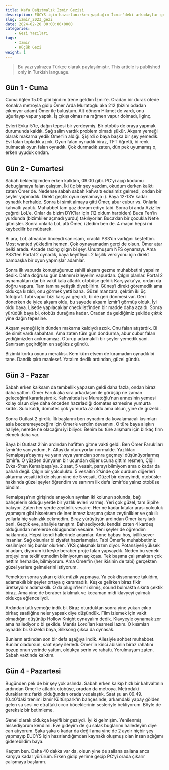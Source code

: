 ```yaml
---
title: Kafa Dağıtmalık İzmir Gezisi
description: EUCYS için hazırlanırken yaptığım İzmir'deki arkadaşlar gezisi.
slug: izmir_2023_gezi
date: 2024-02-20 00:00:00+0000
categories:
    - Gezi Yazıları
tags:
    - İzmir
    - Küçük Gezi
weight: 1
---
```


>Bu yazı yalnızca Türkçe olarak paylaşılmıştır.
>This article is published only in Turkish language.

## Gün 1 - Cuma

Cuma öğlen 15.00 gibi bindim trene geldim İzmir’e. Oradan bir durak ötede Konak’a metroyla gidip Ömer Arda Muratoğlu aka 212 (bizim odadan çıkmıyor adam) Ömer ile buluştum. Alt dönem Hikmet de vardı, onu uğurlayıp vapur yaptık. İş çıkışı olmasına rağmen vapur dolmadı, ilginç.

Evleri Evka-5’te, dağın tepesi bir yerdeymiş. Bir otobüs de oraya yapmak durumunda kaldık. Sağ salim vardık problem olmadı şükür. Akşam yemeği olarak makarna yedik Ömer’in aldığı. Şişirdi o baya başka bir şey yemedik. Evi falan topladık azcık. Oyun falan oynadık biraz, TFT öğretti, bi renk bulmacalı oyun falan oynadık. Çok durmadık zaten, dün pek uyumamış o, erken uyuduk ondan.

## Gün 2 - Cumartesi

Sabah beklediğimden erken kalktım, 09.00 gibi. PC’yi açıp kodumu debuglamaya falan çalıştım. İki üç bir şey yazdım, okudum derken kalktı zaten Ömer de. Nedense sabah sabah kahvaltı edesimiz gelmedi, ondan bir şeyler yapmadık. Direkt geçtik oyun oynamaya :). Baya 12-13’e kadar oynadık herhalde. Sonra bi simit almaya gitti Ömer, abur cubur vs. Onlarla kahvaltı yaptık. Muhabbet tam gaz devam ediyo tabi. Sonra bi anda Aziz’ler çağırdı LoL’e. Onlar da bizim DYK’lar için (12 oldum harbiden) Buca Fen’in yurdunda (bizimkiler açmadı yurdu) takılıyorlar. Buca’dan bir çocukla Net’e gitmişler. Sonra onlarla LoL attı Ömer, izledim ben de. 4 maçın hepsi mi kaybedilir be mübarek.

Bi ara, LoL atmadan önceydi sanırsam, crackli PS3’ün varlığını keşfettim. Most wanted yükledim hemen. Çok oynayamadım gerçi de olsun. Ömer atar belki arada. Arcade racing çılgın bi şey. Unutmuşum NFS oynamayı. Ama PS3’ten Portal 2 oynadık, baya keyifliydi. 2 kişilik versiyonu için direkt bambaşka bir oyun yapmışlar adamlar.

Sonra ilk vapurda konuştuğumuz sahili akşam gezme muhabbetini yapalım dedik. Daha doğrusu gün batımını izleyeilm vapurdan. Çılgın planlar. Portal 2 oynamaktan dar bir vakit kala atladık otobüse geldik Karşıyaka’ya, ordan da doğru vapura. Tam tamına yetiştik diyebilirim. Güneş’i direkt göremedik ama oldukça kızıldı, onu görmek yetti bana. Güzel manzara, çektim iki üç fotoğraf. Tabi vapur bizi karşıya geçirdi, bi de geri dönmesi var. Geri dönerken de iyice akşam oldu, bu sayede akşam İzmir’i görmüş olduk. İyi oldu baya. Lisede yapılacaklar checklist’inden bir madde daha azaldı. Sonra yürüdük baya bi, otobüs durağına kadar. Oradan da geldiğimiz şekilde çıktık yine dağın tepesine.

Akşam yemeği için dünden makarna kaldıydı azcık. Onu falan atıştırdık. Bi de simit vardı sabahtan. Ama zaten tüm gün dondurma, abur cubur falan yediğimizden acıkmamışız. Oturup adamakıllı bir şeyler yemedik yani. Sanırsam geçirdiğim en sağlıksız gündü.

Bizimki korku oyunu meraklısı. Kem küm etsem de kıramadım oynadık bi tane. Dandik çıktı maalesef. Yatalım dedik ardından, güzel gündü.

## Gün 3 - Pazar

Sabah erken kalksam da tembellik yapasım geldi daha fazla, ondan biraz daha yattım. Ömer Faruk aka sıra arkadaşım ile görüşüp ne zaman geleceğimi kararlaştırdık. Kahvaltıda ise Muratoğlu’nun annesinin yemesi kolay olsun diye daha önceden hazırladığı domates ezmesine yumurta kırdık. Sulu kaldı, domates çok yumurta az oldu ama olsun, yine de güzeldi.

Sonra Outlast 2 girdik. İlk başlarını ben oynadım da kovalamacalı kısımları asla beceremeyeceğim için Ömer’e verdim devamını. O türe baya alışkın haliyle, nerede ne olacağını iyi biliyor. Benim bu türe alışmam için birkaç fırın ekmek daha var.

Baya bi Outlast 2’nin ardından hafiften gitme vakti geldi. Ben Ömer Faruk’ları İzmir’de sanıyodum, F. Altay’da oturuyorlar normalde. Yazlıkları Kemalpaşa’daymış ve yarın veya yarından sonra geçmeyi düşünüyorlarmış İzmir’e. O yüzden dünyanın bir ucundan diğer ucuna gittim resmen, Çiğli Evka-5’ten Kemalpaşa’ya. 2 saat, 5 vesait, parayı bilmiyom ama o kadar da pahalı değil. Çılgın bir yolculuktu. 5 vesaitin 2’sinde çok durdum diğerleri aktarma vesaiti idi de olsun yine de 5 vesait. Güzel bir deneyimdi, otobüsler hakkında güzel şeyler öğrendim ve sanırım ilk defa İzmir'de yalnız otobüse bindim.

Kemalpaşa’nın girişinde anayolun ayrılan iki kolunun solunda, bağ bahçelerin olduğu yerde bir yazlık evleri varmış. Yeri çok güzel, tam Sipil’e bakıyor. Zaten her yerde zeytinlik vesaire. Her ne kadar kıtalar arası yolculuk yapmışım gibi hissetsem de iner inmez karşıma çıkan zeytinlikler ve çakıllı yollarla hiç yalnızlık çekmedim. Biraz yürüyüşün ardından Ömer karşıladı beni. Geçtik eve, ahaliyle tanıştım. Bahsediyordu kendisi zaten 4 kardeş olduğundan nerelerde olduğundan vesaire. Yeni şeyler de öğrendim haklarında. Hepsi kendi hallerinde adamlar. Anne babası hoş, iyilliksever insanlar. Sağ olsunlar bi ziyafet hazırlamışlar. Tabi Ömer’le muhabbetimiz kesilmiyor hiç bunlar olurken. YKS çalışmak lazım diyor. Potansiyeli yüksek bi adam, diyorum ki keşke beraber proje falan yapsaydık. Neden bu seneki projeyi ona teklif etmedim bilmiyorum açıkçası. Tek başıma çalışmaktan çok nettim herhalde, bilmiyorum. Ama Ömer’in (her ikisinin de tabi) gerçekten güzel yerlere gelmelerini istiyorum.

Yemekten sonra yukarı çıktık müzik yapmaya. Ya çok dissonance takıldım, adamakıllı bir şeyler ortaya çıkaramadık. Keşke gelirken biraz fikir üretseydim adamakıllı. O da plugin’lerini silmiş, sound bulmakta sıkıntı çektik biraz. Ama yine de beraber takılmak ve kocaman midi klavyeyi çalmak oldukça eğlenceliydi.

Ardından tatlı yemeğe indik bi. Biraz oturduktan sonra yine yukarı çıkıp birkaç saatliğine neler yapsak diye düşündük. Film izlemek için vakit olmadığını düşünüp Hollow Knight oynayalım dedik. Klavyeyle oynamak zor ama hallediyor o bi şekilde. Mantis Lord’ları kesmesi lazım. O kısımları oynadık bi. Güzeldi baya, Silksong çıksa da oynasak.

Bunların ardından son bir defa aşağıya indik. Ailesiyle sohbet muhabbet. Bunlar oladursun, saat epey ilerledi. Ömer’in kinci abisinin biraz rahatını bozup onun yerinde yattım, oldukça serin ve rahattı. Yorulmuşum zaten. Sabah vaktinde kalktım.

## Gün 4 - Pazartesi

Bugünden pek de bir şey yok aslında. Sabah erken kalkıp hızlı bir kahvaltının ardından Ömer’le atladık otobüse, oradan da metroya. Metrodaki duraklarımız farklı olduğundan orada vedalaştık. Saat şu an 09.49. 10.40’daki trenimi İzmir Kültürpark'ın bahçesinde, arkamdaki yapay gölden gelen su sesi ve etraftaki cırcır böceklerinin sesleriyle bekliyorum. Böyle de gereksiz bir betimleme.

Genel olarak oldukça keyifli bir geziydi. İyi ki gelmişim. Yenilenmiş hissediyorum kendimi. Eve gideyim de şu salak buglarımı halledeyim diye can atıyorum. Şaka şaka o kadar da değil ama yine de 2 aydır hiçbir şey yapmayıp EUCYS için hazırlandığımdan kaynaklı oluşmuş olan insan açlığımı giderebildim baya.

Kaçtım ben. Daha 40 dakka var da, olsun yine de sallana sallana anca karşıya kadar yürürüm. Erken gidip yerime geçip PC’yi orada çıkarır çalışmaya başlarım.

